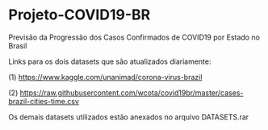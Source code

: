 # Projeto-COVID19-BR
Previsão da Progressão dos Casos Confirmados de COVID19 por Estado no Brasil

Links para os dois datasets que são atualizados diariamente:

(1) https://www.kaggle.com/unanimad/corona-virus-brazil

(2) https://raw.githubusercontent.com/wcota/covid19br/master/cases-brazil-cities-time.csv

Os demais datasets utilizados estão anexados no arquivo DATASETS.rar
